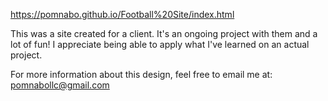 https://pomnabo.github.io/Football%20Site/index.html


This was a site created for a client. It's an ongoing project with them and a lot of fun! I appreciate being able to apply what I've learned on an actual project.


For more information about this design, feel free to email me at: pomnabollc@gmail.com